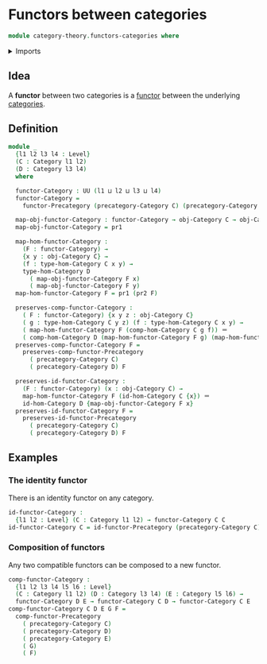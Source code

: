 # Functors between categories

```agda
module category-theory.functors-categories where
```

<details><summary>Imports</summary>

```agda
open import category-theory.categories
open import category-theory.functors-precategories

open import foundation.dependent-pair-types
open import foundation.identity-types
open import foundation.universe-levels
```

</details>

## Idea

A **functor** between two categories is a
[functor](category-theory.functors-categories.md) between the underlying
[categories](category-theory.categories.md).

## Definition

```agda
module _
  {l1 l2 l3 l4 : Level}
  (C : Category l1 l2)
  (D : Category l3 l4)
  where

  functor-Category : UU (l1 ⊔ l2 ⊔ l3 ⊔ l4)
  functor-Category =
    functor-Precategory (precategory-Category C) (precategory-Category D)

  map-obj-functor-Category : functor-Category → obj-Category C → obj-Category D
  map-obj-functor-Category = pr1

  map-hom-functor-Category :
    (F : functor-Category) →
    {x y : obj-Category C} →
    (f : type-hom-Category C x y) →
    type-hom-Category D
      ( map-obj-functor-Category F x)
      ( map-obj-functor-Category F y)
  map-hom-functor-Category F = pr1 (pr2 F)

  preserves-comp-functor-Category :
    ( F : functor-Category) {x y z : obj-Category C}
    ( g : type-hom-Category C y z) (f : type-hom-Category C x y) →
    ( map-hom-functor-Category F (comp-hom-Category C g f)) ＝
    ( comp-hom-Category D (map-hom-functor-Category F g) (map-hom-functor-Category F f))
  preserves-comp-functor-Category F =
    preserves-comp-functor-Precategory
      ( precategory-Category C)
      ( precategory-Category D) F

  preserves-id-functor-Category :
    (F : functor-Category) (x : obj-Category C) →
    map-hom-functor-Category F (id-hom-Category C {x}) ＝
    id-hom-Category D {map-obj-functor-Category F x}
  preserves-id-functor-Category F =
    preserves-id-functor-Precategory
      ( precategory-Category C)
      ( precategory-Category D) F
```

## Examples

### The identity functor

There is an identity functor on any category.

```agda
id-functor-Category :
  {l1 l2 : Level} (C : Category l1 l2) → functor-Category C C
id-functor-Category C = id-functor-Precategory (precategory-Category C)
```

### Composition of functors

Any two compatible functors can be composed to a new functor.

```agda
comp-functor-Category :
  {l1 l2 l3 l4 l5 l6 : Level}
  (C : Category l1 l2) (D : Category l3 l4) (E : Category l5 l6) →
  functor-Category D E → functor-Category C D → functor-Category C E
comp-functor-Category C D E G F =
  comp-functor-Precategory
    ( precategory-Category C)
    ( precategory-Category D)
    ( precategory-Category E)
    ( G)
    ( F)
```
